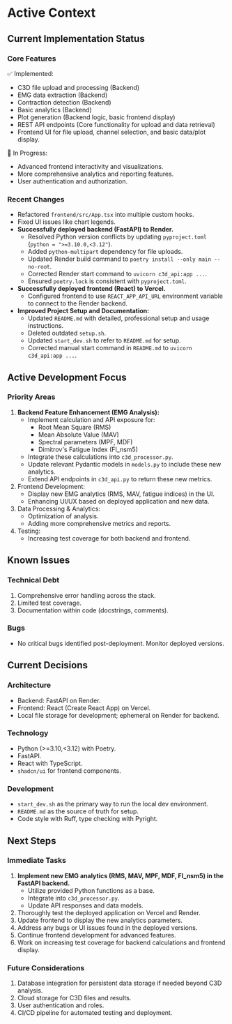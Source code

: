 # Active Context

## Current Implementation Status

### Core Features
✅ Implemented:
- C3D file upload and processing (Backend)
- EMG data extraction (Backend)
- Contraction detection (Backend)
- Basic analytics (Backend)
- Plot generation (Backend logic, basic frontend display)
- REST API endpoints (Core functionality for upload and data retrieval)
- Frontend UI for file upload, channel selection, and basic data/plot display.

🚧 In Progress:
- Advanced frontend interactivity and visualizations.
- More comprehensive analytics and reporting features.
- User authentication and authorization.

### Recent Changes
*   Refactored `frontend/src/App.tsx` into multiple custom hooks.
*   Fixed UI issues like chart legends.
*   **Successfully deployed backend (FastAPI) to Render.**
    *   Resolved Python version conflicts by updating `pyproject.toml` (`python = ">=3.10.0,<3.12"`).
    *   Added `python-multipart` dependency for file uploads.
    *   Updated Render build command to `poetry install --only main --no-root`.
    *   Corrected Render start command to `uvicorn c3d_api:app ...`.
    *   Ensured `poetry.lock` is consistent with `pyproject.toml`.
*   **Successfully deployed frontend (React) to Vercel.**
    *   Configured frontend to use `REACT_APP_API_URL` environment variable to connect to the Render backend.
*   **Improved Project Setup and Documentation:**
    *   Updated `README.md` with detailed, professional setup and usage instructions.
    *   Deleted outdated `setup.sh`.
    *   Updated `start_dev.sh` to refer to `README.md` for setup.
    *   Corrected manual start command in `README.md` to `uvicorn c3d_api:app ...`.

## Active Development Focus

### Priority Areas
1.  **Backend Feature Enhancement (EMG Analysis):**
    *   Implement calculation and API exposure for:
        *   Root Mean Square (RMS)
        *   Mean Absolute Value (MAV)
        *   Spectral parameters (MPF, MDF)
        *   Dimitrov's Fatigue Index (FI_nsm5)
    *   Integrate these calculations into `c3d_processor.py`.
    *   Update relevant Pydantic models in `models.py` to include these new analytics.
    *   Extend API endpoints in `c3d_api.py` to return these new metrics.
2.  Frontend Development:
    *   Display new EMG analytics (RMS, MAV, fatigue indices) in the UI.
    *   Enhancing UI/UX based on deployed application and new data.
3.  Data Processing & Analytics:
    *   Optimization of analysis.
    *   Adding more comprehensive metrics and reports.
4.  Testing:
    *   Increasing test coverage for both backend and frontend.

## Known Issues

### Technical Debt
1.  Comprehensive error handling across the stack.
2.  Limited test coverage.
3.  Documentation within code (docstrings, comments).

### Bugs
*   No critical bugs identified post-deployment. Monitor deployed versions.

## Current Decisions

### Architecture
- Backend: FastAPI on Render.
- Frontend: React (Create React App) on Vercel.
- Local file storage for development; ephemeral on Render for backend.

### Technology
- Python (>=3.10,<3.12) with Poetry.
- FastAPI.
- React with TypeScript.
- `shadcn/ui` for frontend components.

### Development
- `start_dev.sh` as the primary way to run the local dev environment.
- `README.md` as the source of truth for setup.
- Code style with Ruff, type checking with Pyright.

## Next Steps

### Immediate Tasks
1.  **Implement new EMG analytics (RMS, MAV, MPF, MDF, FI_nsm5) in the FastAPI backend.**
    *   Utilize provided Python functions as a base.
    *   Integrate into `c3d_processor.py`.
    *   Update API responses and data models.
2.  Thoroughly test the deployed application on Vercel and Render.
3.  Update frontend to display the new analytics parameters.
4.  Address any bugs or UI issues found in the deployed versions.
5.  Continue frontend development for advanced features.
6.  Work on increasing test coverage for backend calculations and frontend display.

### Future Considerations
1.  Database integration for persistent data storage if needed beyond C3D analysis.
2.  Cloud storage for C3D files and results.
3.  User authentication and roles.
4.  CI/CD pipeline for automated testing and deployment. 